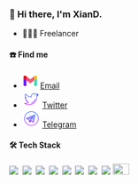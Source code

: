 ### 👋 Hi there, I'm XianD.

- 🧑🏻‍💻 Freelancer

#### ☎️ Find me

- <img src="./icons/mail.svg"> [Email](mailto:i@xiand.me)
- <img src="./icons/twitter.svg"> [Twitter](https://twitter.com/XianD77)
- <img src="./icons/telegram.svg"> [Telegram](https://t.me/XianD77)

#### 🛠 Tech Stack

<code><img height="20" src="https://api.iconify.design/logos-typescript-icon.svg"></code>&nbsp;
<code><img height="20" src="https://api.iconify.design/logos-vitejs.svg"></code>&nbsp;
<code><img height="20" src="https://api.iconify.design/logos:vue.svg"></code>&nbsp;
<code><img height="20" src="https://api.iconify.design/logos:vueuse.svg"></code>&nbsp;
<code><img height="20" src="https://api.iconify.design/logos-unocss.svg"></code>&nbsp;
<code><img height="20" src="https://api.iconify.design/logos-vitest.svg"></code>&nbsp;
<code><img height="20" src="https://api.iconify.design/logos-pnpm.svg"></code>&nbsp;
<code><img height="20" src="https://api.iconify.design/logos-nodejs-icon.svg"></code>
<code><img width="30" height="20" src="https://api.iconify.design/logos-go.svg"></code>
